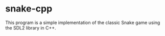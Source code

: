 # snake-cpp
This program is a simple implementation of the classic Snake game using the SDL2 library in C++.
